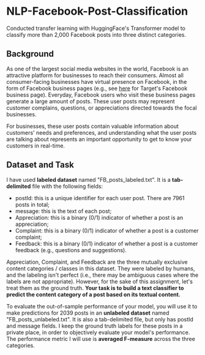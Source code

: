 # NLP-Facebook-Post-Classification
Conducted transfer learning with HuggingFace's Transformer model to classify more than 2,000 Facebook posts into three distinct categories.

## Background

As one of the largest social media websites in the world, Facebook is an attractive platform for businesses to reach their consumers. Almost all consumer-facing businesses have virtual presence on Facebook, in the form of Facebook business pages (e.g., see [here](https://www.facebook.com/target/) for Target's Facebook business page). Everyday, Facebook users who visit these business pages generate a large amount of posts. These user posts may represent customer complains, questions, or appreciations directed towards the focal businesses. 

For businesses, these user posts contain valuable information about customers' needs and preferences, and understanding what the user posts are talking about represents an important opportunity to get to know your customers in real-time.

## Dataset and Task

I have used **labeled dataset** named "FB_posts_labeled.txt". It is a **tab-delimited** file with the following fields:
- postId: this is a unique identifier for each user post. There are 7961 posts in total;
- message: this is the text of each post;
- Appreciation: this is a binary (0/1) indicator of whether a post is an appreciation;
- Complaint: this is a binary (0/1) indicator of whether a post is a customer complaint;
- Feedback: this is a binary (0/1) indicator of whether a post is a customer feedback (e.g., questions and suggestions).

Appreciation, Complaint, and Feedback are the three mutually exclusive content categories / classes in this dataset. They were labeled by humans, and the labeling isn't perfect (i.e., there may be ambiguous cases where the labels are not appropriate). However, for the sake of this assignment, let's treat them as the ground truth. **Your task is to build a text classifier to predict the content category of a post based on its textual content.** 

To evaluate the out-of-sample performance of your model, you will use it to make predictions for 2039 posts in an **unlabeled dataset** named "FB_posts_unlabeled.txt". It is also a tab-delimited file, but only has postId and message fields. I keep the ground truth labels for these posts in a private place, in order to objectively evaluate your model's performance. The performance metric I will use is **averaged F-measure** across the three categories.
